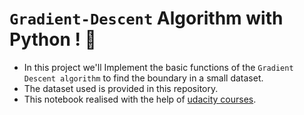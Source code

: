 # `Gradient-Descent` Algorithm with Python ! 🐍
 - In this project we'll Implement the basic functions of the `Gradient Descent algorithm` to find the boundary in a small dataset.
 - The dataset used is provided in this repository.
 - This notebook realised with the help of [udacity courses](https://www.udacity.com/).
